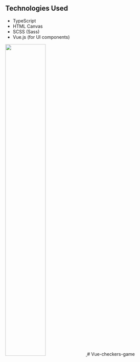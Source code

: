 
## Technologies Used

- TypeScript
- HTML Canvas
- SCSS (Sass)
- Vue.js (for UI components)

<a href="[https://valisher](https://github.com/ValisherBotirov)/" target="_blank">
 <img src="https://res.cloudinary.com/duajg3ah1/image/upload/v1706823249/myPortfolio/pi9zxju7u2qkc1gl0clr.png" width="50%" title="">
</a>
#   V u e - c h e c k e r s - g a m e 
 
 
